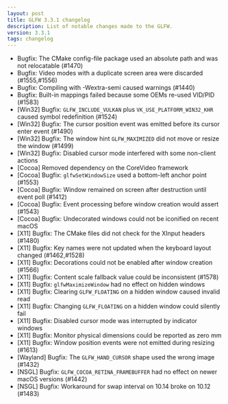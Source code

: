 ```yaml
---
layout: post
title: GLFW 3.3.1 changelog
description: List of notable changes made to the GLFW.
version: 3.3.1
tags: changelog
---
```


 - Bugfix: The CMake config-file package used an absolute path and was not
   relocatable (#1470)
 - Bugfix: Video modes with a duplicate screen area were discarded (#1555,#1556)
 - Bugfix: Compiling with -Wextra-semi caused warnings (#1440)
 - Bugfix: Built-in mappings failed because some OEMs re-used VID/PID (#1583)
 - \[Win32\] Bugfix: `GLFW_INCLUDE_VULKAN` plus `VK_USE_PLATFORM_WIN32_KHR` caused
   symbol redefinition (#1524)
 - \[Win32\] Bugfix: The cursor position event was emitted before its cursor enter
   event (#1490)
 - \[Win32\] Bugfix: The window hint `GLFW_MAXIMIZED` did not move or resize the
   window (#1499)
 - \[Win32\] Bugfix: Disabled cursor mode interfered with some non-client actions
 - \[Cocoa\] Removed dependency on the CoreVideo framework
 - \[Cocoa\] Bugfix: `glfwSetWindowSize` used a bottom-left anchor point (#1553)
 - \[Cocoa\] Bugfix: Window remained on screen after destruction until event poll
   (#1412)
 - \[Cocoa\] Bugfix: Event processing before window creation would assert (#1543)
 - \[Cocoa\] Bugfix: Undecorated windows could not be iconified on recent macOS
 - \[X11\] Bugfix: The CMake files did not check for the XInput headers (#1480)
 - \[X11\] Bugfix: Key names were not updated when the keyboard layout changed
   (#1462,#1528)
 - \[X11\] Bugfix: Decorations could not be enabled after window creation (#1566)
 - \[X11\] Bugfix: Content scale fallback value could be inconsistent (#1578)
 - \[X11\] Bugfix: `glfwMaximizeWindow` had no effect on hidden windows
 - \[X11\] Bugfix: Clearing `GLFW_FLOATING` on a hidden window caused invalid read
 - \[X11\] Bugfix: Changing `GLFW_FLOATING` on a hidden window could silently fail
 - \[X11\] Bugfix: Disabled cursor mode was interrupted by indicator windows
 - \[X11\] Bugfix: Monitor physical dimensions could be reported as zero mm
 - \[X11\] Bugfix: Window position events were not emitted during resizing (#1613)
 - \[Wayland\] Bugfix: The `GLFW_HAND_CURSOR` shape used the wrong image (#1432)
 - \[NSGL\] Bugfix: `GLFW_COCOA_RETINA_FRAMEBUFFER` had no effect on newer
   macOS versions (#1442)
 - \[NSGL\] Bugfix: Workaround for swap interval on 10.14 broke on 10.12 (#1483)

